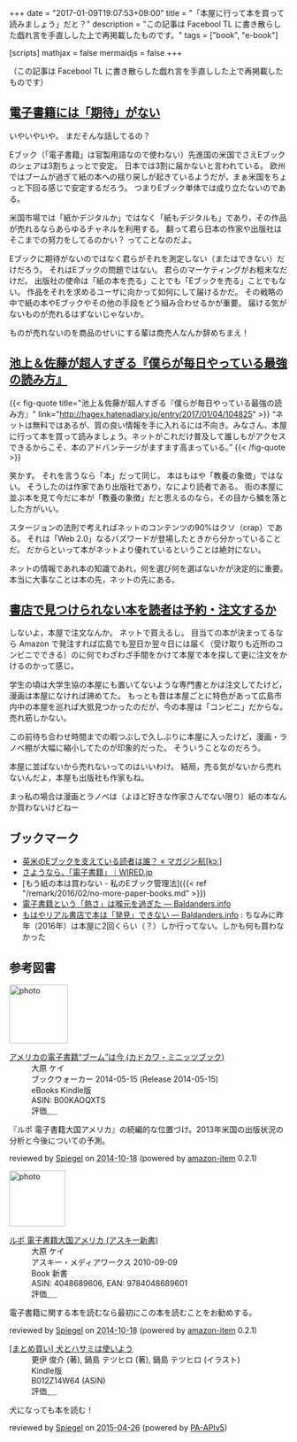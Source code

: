 +++
date = "2017-01-09T19:07:53+09:00"
title = "「本屋に行って本を買って読みましょう」だと？"
description = "この記事は Facebool TL に書き散らした戯れ言を手直しした上で再掲載したものです。"
tags = ["book", "e-book"]

[scripts]
  mathjax = false
  mermaidjs = false
+++

（この記事は Facebool TL に書き散らした戯れ言を手直しした上で再掲載したものです）

## [電子書籍には「期待」がない](https://note.mu/editoryokota/n/nc4302b9bb0d2 "電子書籍には「期待」がない｜横田大樹（よこたひろき）｜note")

いやいやいや。
まだそんな話してるの？

Eブック（「電子書籍」は官製用語なので使わない）先進国の米国でさえEブックのシェアは3割ちょっとで安定。
日本では3割に届かないと言われている。
欧州ではブームが過ぎて紙の本への揺り戻しが起きているようだが，まぁ米国をちょっと下回る感じで安定するだろう。
つまりEブック単体では成り立たないのである。

米国市場では「紙かデジタルか」ではなく「紙もデジタルも」であり，その作品が売れるならあらゆるチャネルを利用する。
翻って君ら日本の作家や出版社はそこまでの努力をしてるのかい？ ってことなのだよ。

Eブックに期待がないのではなく君らがそれを測定しない（またはできない）だけだろう。
それはEブックの問題ではない。
君らのマーケティングがお粗末なだけだ。
出版社の使命は「紙の本を売る」ことでも「Eブックを売る」ことでもない。
作品をそれを求めるユーザに向かって如何にして届けるかだ。
その戦略の中で紙の本やEブックやその他の手段をどう組み合わせるかが重要。
届ける気がないものが売れるはずないじゃないか。

ものが売れないのを商品のせいにする輩は商売人なんか辞めちまえ！

## [池上＆佐藤が超人すぎる『僕らが毎日やっている最強の読み方』](http://hagex.hatenadiary.jp/entry/2017/01/04/104825 "池上＆佐藤が超人すぎる『僕らが毎日やっている最強の読み方』 - Hagex-day info")

{{< fig-quote title="池上＆佐藤が超人すぎる『僕らが毎日やっている最強の読み方』" link="http://hagex.hatenadiary.jp/entry/2017/01/04/104825" >}}
<q>ネットは無料ではあるが、質の良い情報を手に入れるには不向き。みなさん、本屋に行って本を買って読みましょう。ネットがこれだけ普及して誰しもがアクセスできるからこそ、本のアドバンテージがますます高まっている。</q>
{{< /fig-quote >}}

笑かす。
それを言うなら「本」だって同じ。
本はもはや「教養の象徴」ではない。
そうしたのは作家であり出版社であり，なにより読者である。
街の本屋に並ぶ本を見て今だに本が「教養の象徴」だと思えるのなら，その目から鱗を落とした方がいい。

スタージョンの法則で考えればネットのコンテンツの90%はクソ（crap）である。
それは「Web 2.0」なるバズワードが登場したときから分かっていることだ。
だからといって本がネットより優れているということは絶対にない。

ネットの情報であれ本の知識であれ，何を選び何を選ばないかが決定的に重要。
本当に大事なことは本の先，ネットの先にある。

## [書店で見つけられない本を読者は予約・注文するか](https://togetter.com/li/1068313 "書店で見つけられない本を読者は予約・注文するか - Togetterまとめ")

しないよ，本屋で注文なんか。
ネットで買えるし。
目当ての本が決まってるなら Amazon で発注すれば広島でも翌日か翌々日には届く（受け取りも近所のコンビニでできる）のに何でわざわざ手間をかけて本屋で本を探して更に注文をかけるのかって感じ。

学生の頃は大学生協の本屋にも置いてないような専門書とかは注文してたけど，漫画は本屋になければ諦めてた。
もっとも昔は本屋ごとに特色があって広島市内中の本屋を巡れば大抵見つかったのだが，今の本屋は「コンビニ」だからな。
売れ筋しかない。

この前待ち合わせ時間までの暇つぶしで久しぶりに本屋に入ったけど，漫画・ラノベ棚が大幅に縮小してたのが印象的だった。
そういうことなのだろう。

本屋に並ばないから売れないってのはいいわけ。
結局，売る気がないから売れないんだよ，本屋も出版社も作家もね。

まっ私の場合は漫画とラノベは（よほど好きな作家さんでない限り）紙の本なんか買わないけどねー

## ブックマーク

- [英米のEブックを支えている読者は誰？ « マガジン航[kɔː]](http://magazine-k.jp/2016/05/24/beyond-cool-japan-06/)
- [さようなら、「電子書籍」｜WIRED.jp](http://wired.jp/2013/08/02/farewell-ebooks/)
- [もう紙の本は買わない - 私のEブック管理法]({{< ref "/remark/2016/02/no-more-paper-books.md" >}})
- [電子書籍という「熱さ」は喉元を過ぎた — Baldanders.info](https://baldanders.info/blog/000756/)
- [もはやリアル書店で本は「発見」できない — Baldanders.info](https://baldanders.info/blog/000676/) : ちなみに昨年（2016年）は本屋に2回くらい（？）しか行ってない。しかも何も買わなかった

## 参考図書

<div class="hreview">
  <div class="photo"><a class="item url" href="https://www.amazon.co.jp/%E3%82%A2%E3%83%A1%E3%83%AA%E3%82%AB%E3%81%AE%E9%9B%BB%E5%AD%90%E6%9B%B8%E7%B1%8D%E2%80%9C%E3%83%96%E3%83%BC%E3%83%A0%E2%80%9D%E3%81%AF%E4%BB%8A-%E3%82%AB%E3%83%89%E3%82%AB%E3%83%AF%E3%83%BB%E3%83%9F%E3%83%8B%E3%83%83%E3%83%84%E3%83%96%E3%83%83%E3%82%AF-%E5%A4%A7%E5%8E%9F-%E3%82%B1%E3%82%A4-ebook/dp/B00KAOQXTS?SubscriptionId=AKIAJYVUJ3DMTLAECTHA&tag=baldandersinf-22&linkCode=xm2&camp=2025&creative=165953&creativeASIN=B00KAOQXTS"><img src="https://images-fe.ssl-images-amazon.com/images/I/51JKldeFctL._SL160_.jpg" width="106" alt="photo"></a></div>
  <dl class="fn">
    <dt><a href="https://www.amazon.co.jp/%E3%82%A2%E3%83%A1%E3%83%AA%E3%82%AB%E3%81%AE%E9%9B%BB%E5%AD%90%E6%9B%B8%E7%B1%8D%E2%80%9C%E3%83%96%E3%83%BC%E3%83%A0%E2%80%9D%E3%81%AF%E4%BB%8A-%E3%82%AB%E3%83%89%E3%82%AB%E3%83%AF%E3%83%BB%E3%83%9F%E3%83%8B%E3%83%83%E3%83%84%E3%83%96%E3%83%83%E3%82%AF-%E5%A4%A7%E5%8E%9F-%E3%82%B1%E3%82%A4-ebook/dp/B00KAOQXTS?SubscriptionId=AKIAJYVUJ3DMTLAECTHA&tag=baldandersinf-22&linkCode=xm2&camp=2025&creative=165953&creativeASIN=B00KAOQXTS">アメリカの電子書籍“ブーム”は今 (カドカワ・ミニッツブック)</a></dt>
	<dd>大原 ケイ</dd>
    <dd>ブックウォーカー 2014-05-15 (Release 2014-05-15)</dd>
    <dd>eBooks Kindle版</dd>
    <dd>ASIN: B00KAOQXTS</dd>
    <dd>評価<abbr class="rating fa-sm" title="5">&nbsp;<i class="fas fa-star"></i>&nbsp;<i class="fas fa-star"></i>&nbsp;<i class="fas fa-star"></i>&nbsp;<i class="fas fa-star"></i>&nbsp;<i class="fas fa-star"></i></abbr></dd>
  </dl>
  <p class="description">『ルポ 電子書籍大国アメリカ』の続編的な位置づけ。2013年米国の出版状況の分析と今後についての予測。</p>
  <p class="powered-by" >reviewed by <a href='#maker' class='reviewer'>Spiegel</a> on <abbr class="dtreviewed" title="2014-10-18">2014-10-18</abbr> (powered by <a href="https://github.com/spiegel-im-spiegel/amazon-item" >amazon-item</a> 0.2.1)</p>
</div>

<div class="hreview">
  <div class="photo"><a class="item url" href="https://www.amazon.co.jp/%E3%83%AB%E3%83%9D-%E9%9B%BB%E5%AD%90%E6%9B%B8%E7%B1%8D%E5%A4%A7%E5%9B%BD%E3%82%A2%E3%83%A1%E3%83%AA%E3%82%AB-%E3%82%A2%E3%82%B9%E3%82%AD%E3%83%BC%E6%96%B0%E6%9B%B8-%E5%A4%A7%E5%8E%9F-%E3%82%B1%E3%82%A4/dp/4048689606?SubscriptionId=AKIAJYVUJ3DMTLAECTHA&tag=baldandersinf-22&linkCode=xm2&camp=2025&creative=165953&creativeASIN=4048689606"><img src="https://images-fe.ssl-images-amazon.com/images/I/41%2B6tioIZoL._SL160_.jpg" width="101" alt="photo"></a></div>
  <dl class="fn">
    <dt><a href="https://www.amazon.co.jp/%E3%83%AB%E3%83%9D-%E9%9B%BB%E5%AD%90%E6%9B%B8%E7%B1%8D%E5%A4%A7%E5%9B%BD%E3%82%A2%E3%83%A1%E3%83%AA%E3%82%AB-%E3%82%A2%E3%82%B9%E3%82%AD%E3%83%BC%E6%96%B0%E6%9B%B8-%E5%A4%A7%E5%8E%9F-%E3%82%B1%E3%82%A4/dp/4048689606?SubscriptionId=AKIAJYVUJ3DMTLAECTHA&tag=baldandersinf-22&linkCode=xm2&camp=2025&creative=165953&creativeASIN=4048689606">ルポ 電子書籍大国アメリカ (アスキー新書)</a></dt>
	<dd>大原 ケイ</dd>
    <dd>アスキー・メディアワークス 2010-09-09</dd>
    <dd>Book 新書</dd>
    <dd>ASIN: 4048689606, EAN: 9784048689601</dd>
    <dd>評価<abbr class="rating fa-sm" title="5">&nbsp;<i class="fas fa-star"></i>&nbsp;<i class="fas fa-star"></i>&nbsp;<i class="fas fa-star"></i>&nbsp;<i class="fas fa-star"></i>&nbsp;<i class="fas fa-star"></i></abbr></dd>
  </dl>
  <p class="description">電子書籍に関する本を読むなら最初にこの本を読むことをお勧めする。</p>
  <p class="powered-by" >reviewed by <a href='#maker' class='reviewer'>Spiegel</a> on <abbr class="dtreviewed" title="2014-10-18">2014-10-18</abbr> (powered by <a href="https://github.com/spiegel-im-spiegel/amazon-item" >amazon-item</a> 0.2.1)</p>
</div>

<div class="hreview">
  <dl class="fn">
    <dt><a href="https://www.amazon.co.jp/dp/B012Z14W64?tag=baldandersinf-22&linkCode=ogi&th=1&psc=1">[まとめ買い] 犬とハサミは使いよう</a></dt>
    <dd>更伊 俊介 (著), 鍋島 テツヒロ (著), 鍋島 テツヒロ (イラスト)</dd>
    <dd></dd>
    <dd>Kindle版</dd>
    <dd>B012Z14W64 (ASIN)</dd>
    <dd>評価<abbr class="rating fa-sm" title="4">&nbsp;<i class="fas fa-star"></i>&nbsp;<i class="fas fa-star"></i>&nbsp;<i class="fas fa-star"></i>&nbsp;<i class="fas fa-star"></i>&nbsp;<i class="far fa-star"></i></abbr></dd>
  </dl>
  <p class="description">犬になっても本を読む！</p>
  <p class="powered-by">reviewed by <a href='#maker' class='reviewer'>Spiegel</a> on <abbr class="dtreviewed" title="2015-04-26">2015-04-26</abbr> (powered by <a href="https://affiliate.amazon.co.jp/assoc_credentials/home">PA-APIv5</a>)</p>
</div>

